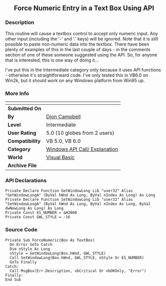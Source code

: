 ﻿<div align="center">

## Force Numeric Entry in a Text Box Using API


</div>

### Description

This routine will cause a textbox control to accept only numeric input. Any other input (including the '-' and '.' keys) will be ignored. Note that it is still possible to paste non-numeric data into the textbox. There have been plenty of examples of this in the last couple of days - in the comments section of one of these someone suggested using the API. So, for anyone that is interested, this is one way of doing it...

I've put this in the intermediate category only because it uses API functions - otherwise it's straightforward code. I've only tested this in VB6.0 on Win2k, but it should work on any Windows platform from Win95 up.
 
### More Info
 


<span>             |<span>
---                |---
**Submitted On**   |
**By**             |[Dion Campbell](https://github.com/Planet-Source-Code/PSCIndex/blob/master/ByAuthor/dion-campbell.md)
**Level**          |Intermediate
**User Rating**    |5.0 (10 globes from 2 users)
**Compatibility**  |VB 5\.0, VB 6\.0
**Category**       |[Windows API Call/ Explanation](https://github.com/Planet-Source-Code/PSCIndex/blob/master/ByCategory/windows-api-call-explanation__1-39.md)
**World**          |[Visual Basic](https://github.com/Planet-Source-Code/PSCIndex/blob/master/ByWorld/visual-basic.md)
**Archive File**   |[](https://github.com/Planet-Source-Code/dion-campbell-force-numeric-entry-in-a-text-box-using-api__1-30539/archive/master.zip)

### API Declarations

```
Private Declare Function GetWindowLong Lib "user32" Alias "GetWindowLongA" (ByVal hWnd As Long, ByVal nIndex As Long) As Long
Private Declare Function SetWindowLong Lib "user32" Alias "SetWindowLongA" (ByVal hWnd As Long, ByVal nIndex As Long, ByVal dwNewLong As Long) As Long
Private Const ES_NUMBER = &H2000
Private Const GWL_STYLE = -16
```


### Source Code

```
Private Sub ForceNumeric(Box As TextBox)
  On Error GoTo Catch
  Dim nStyle As Long
  nStyle = GetWindowLong(Box.hWnd, GWL_STYLE)
  Call SetWindowLong(Box.hWnd, GWL_STYLE, nStyle Or ES_NUMBER)
  GoTo Finally
Catch:
  Call MsgBox(Err.Description, vbCritical Or vbOKOnly, "Error")
Finally:
End Sub
```

